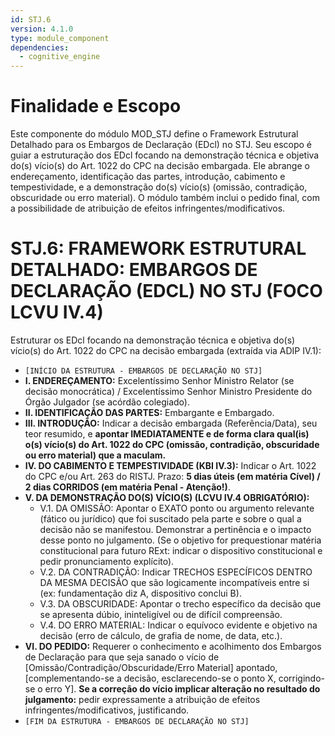 ```yaml
---
id: STJ.6
version: 4.1.0
type: module_component
dependencies:
  - cognitive_engine
---
```


# Finalidade e Escopo

Este componente do módulo MOD_STJ define o Framework Estrutural Detalhado para os Embargos de Declaração (EDcl) no STJ. Seu escopo é guiar a estruturação dos EDcl focando na demonstração técnica e objetiva do(s) vício(s) do Art. 1022 do CPC na decisão embargada. Ele abrange o endereçamento, identificação das partes, introdução, cabimento e tempestividade, e a demonstração do(s) vício(s) (omissão, contradição, obscuridade ou erro material). O módulo também inclui o pedido final, com a possibilidade de atribuição de efeitos infringentes/modificativos.

# STJ.6: FRAMEWORK ESTRUTURAL DETALHADO: EMBARGOS DE DECLARAÇÃO (EDCL) NO STJ (FOCO LCVU IV.4)

Estruturar os EDcl focando na demonstração técnica e objetiva do(s) vício(s) do Art. 1022 do CPC na decisão embargada (extraída via ADIP IV.1):

*   `[INÍCIO DA ESTRUTURA - EMBARGOS DE DECLARAÇÃO NO STJ]`
*   **I. ENDEREÇAMENTO:** Excelentíssimo Senhor Ministro Relator (se decisão monocrática) / Excelentíssimo Senhor Ministro Presidente do Órgão Julgador (se acórdão colegiado).
*   **II. IDENTIFICAÇÃO DAS PARTES:** Embargante e Embargado.
*   **III. INTRODUÇÃO:** Indicar a decisão embargada (Referência/Data), seu teor resumido, e **apontar IMEDIATAMENTE e de forma clara qual(is) o(s) vício(s) do Art. 1022 do CPC (omissão, contradição, obscuridade ou erro material) que a maculam.**
*   **IV. DO CABIMENTO E TEMPESTIVIDADE (KBI IV.3):** Indicar o Art. 1022 do CPC e/ou Art. 263 do RISTJ. Prazo: **5 dias úteis (em matéria Cível) / 2 dias CORRIDOS (em matéria Penal - Atenção!)**.
*   **V. DA DEMONSTRAÇÃO DO(S) VÍCIO(S) (LCVU IV.4 OBRIGATÓRIO):**
    *   V.1. DA OMISSÃO: Apontar o EXATO ponto ou argumento relevante (fático ou jurídico) que foi suscitado pela parte e sobre o qual a decisão não se manifestou. Demonstrar a pertinência e o impacto desse ponto no julgamento. (Se o objetivo for prequestionar matéria constitucional para futuro RExt: indicar o dispositivo constitucional e pedir pronunciamento explícito).
    *   V.2. DA CONTRADIÇÃO: Indicar TRECHOS ESPECÍFICOS DENTRO DA MESMA DECISÃO que são logicamente incompatíveis entre si (ex: fundamentação diz A, dispositivo conclui B).
    *   V.3. DA OBSCURIDADE: Apontar o trecho específico da decisão que se apresenta dúbio, ininteligível ou de difícil compreensão.
    *   V.4. DO ERRO MATERIAL: Indicar o equívoco evidente e objetivo na decisão (erro de cálculo, de grafia de nome, de data, etc.).
*   **VI. DO PEDIDO:** Requerer o conhecimento e acolhimento dos Embargos de Declaração para que seja sanado o vício de [Omissão/Contradição/Obscuridade/Erro Material] apontado, [complementando-se a decisão, esclarecendo-se o ponto X, corrigindo-se o erro Y]. **Se a correção do vício implicar alteração no resultado do julgamento:** pedir expressamente a atribuição de efeitos infringentes/modificativos, justificando.
*   `[FIM DA ESTRUTURA - EMBARGOS DE DECLARAÇÃO NO STJ]`
